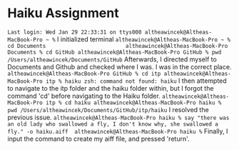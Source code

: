 # Haiku Assignment
`Last login: Wed Jan 29 22:33:31 on ttys000
altheawincek@Altheas-MacBook-Pro ~ %`
I initialized terminal
`altheawincek@Altheas-MacBook-Pro ~ % cd Documents                        
altheawincek@Altheas-MacBook-Pro Documents % cd GitHub
altheawincek@Altheas-MacBook-Pro GitHub % pwd
/Users/altheawincek/Documents/GitHub`
Afterwards, I directed myself to Documents and Github and checked where I was. I was in the correct place.
`altheawincek@Altheas-MacBook-Pro GitHub % cd itp
altheawincek@Altheas-MacBook-Pro itp % haiku
zsh: command not found: haiku`
I then attempted to navigate to the itp folder and the haiku folder within, but I forgot the command 'cd' before navigating to the Haiku folder.
`altheawincek@Altheas-MacBook-Pro itp % cd haiku
altheawincek@Altheas-MacBook-Pro haiku % pwd
/Users/altheawincek/Documents/GitHub/itp/haiku`
I resolved the previous issue.
`altheawincek@Altheas-MacBook-Pro haiku % say "there was an old lady who swallowed a fly, I don't know why, she swallowed a fly." -o haiku.aiff 
altheawincek@Altheas-MacBook-Pro haiku %`
Finally, I input the command to create my aiff file, and pressed 'return'.